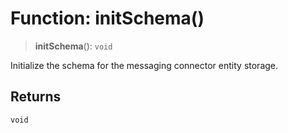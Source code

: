 # Function: initSchema()

> **initSchema**(): `void`

Initialize the schema for the messaging connector entity storage.

## Returns

`void`
